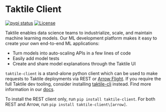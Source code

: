 # Taktile Client

[![pypi status](https://img.shields.io/pypi/v/taktile-client.svg)](https://pypi.python.org/pypi/taktile-client)
[![License](https://img.shields.io/badge/License-Apache%202.0-blue.svg)](https://www.apache.org/licenses/LICENSE-2.0)

Taktile enables data science teams to industrialize, scale, and maintain machine learning models. Our ML development platform makes it easy to create your own end-to-end ML applications:

- Turn models into auto-scaling APIs in a few lines of code
- Easily add model tests
- Create and share model explanations through the Taktile UI

`taktile-client` is a stand-alone python client which can be used to make requests to Taktile deployments via REST or [Arrow Flight](https://arrow.apache.org/docs/format/Flight.html). If you require the full Taktile dev tooling, consider installing [taktile-cli](https://pypi.org/project/taktile-cli/) instead. Find more information in our [docs](https://docs.taktile.com).

To install the REST client only, run `pip install taktile-client`. For both REST and Arrow, run `pip install taktile-client\[arrow]`.
